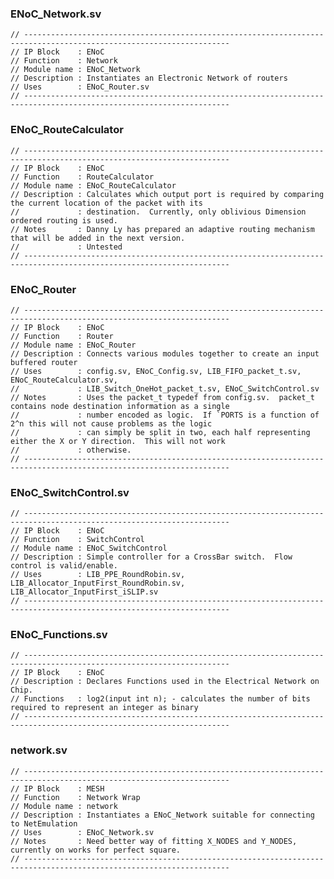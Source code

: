 ### ENoC_Network.sv

    // --------------------------------------------------------------------------------------------------------------------
    // IP Block    : ENoC
    // Function    : Network
    // Module name : ENoC_Network
    // Description : Instantiates an Electronic Network of routers
    // Uses        : ENoC_Router.sv
    // --------------------------------------------------------------------------------------------------------------------

### ENoC_RouteCalculator

    // --------------------------------------------------------------------------------------------------------------------
    // IP Block    : ENoC
    // Function    : RouteCalculator
    // Module name : ENoC_RouteCalculator
    // Description : Calculates which output port is required by comparing the current location of the packet with its
    //             : destination.  Currently, only oblivious Dimension ordered routing is used.
    // Notes       : Danny Ly has prepared an adaptive routing mechanism that will be added in the next version.
    //             : Untested
    // --------------------------------------------------------------------------------------------------------------------

### ENoC_Router

    // --------------------------------------------------------------------------------------------------------------------
    // IP Block    : ENoC
    // Function    : Router
    // Module name : ENoC_Router
    // Description : Connects various modules together to create an input buffered router
    // Uses        : config.sv, ENoC_Config.sv, LIB_FIFO_packet_t.sv, ENoC_RouteCalculator.sv,  
    //             : LIB_Switch_OneHot_packet_t.sv, ENoC_SwitchControl.sv
    // Notes       : Uses the packet_t typedef from config.sv.  packet_t contains node destination information as a single
    //             : number encoded as logic.  If `PORTS is a function of 2^n this will not cause problems as the logic
    //             : can simply be split in two, each half representing either the X or Y direction.  This will not work
    //             : otherwise.
    // --------------------------------------------------------------------------------------------------------------------
    
### ENoC_SwitchControl.sv

    // --------------------------------------------------------------------------------------------------------------------
    // IP Block    : ENoC
    // Function    : SwitchControl
    // Module name : ENoC_SwitchControl
    // Description : Simple controller for a CrossBar switch.  Flow control is valid/enable.
    // Uses        : LIB_PPE_RoundRobin.sv, LIB_Allocator_InputFirst_RoundRobin.sv, LIB_Allocator_InputFirst_iSLIP.sv 
    // --------------------------------------------------------------------------------------------------------------------

### ENoC_Functions.sv

    // --------------------------------------------------------------------------------------------------------------------
    // IP Block    : ENoC
    // Description : Declares Functions used in the Electrical Network on Chip.
    // Functions   : log2(input int n); - calculates the number of bits required to represent an integer as binary
    // --------------------------------------------------------------------------------------------------------------------
    
### network.sv
    
    // --------------------------------------------------------------------------------------------------------------------
    // IP Block    : MESH
    // Function    : Network Wrap
    // Module name : network
    // Description : Instantiates a ENoC_Network suitable for connecting to NetEmulation
    // Uses        : ENoC_Network.sv
    // Notes       : Need better way of fitting X_NODES and Y_NODES, currently on works for perfect square.
    // --------------------------------------------------------------------------------------------------------------------